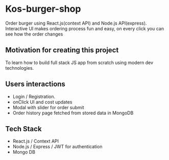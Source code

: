 # Kos-burger-shop

Order burger using React.js(context API) and Node.js API(express). Interactive UI makes ordering process fun and easy, on every click you can see how the order changes 

## Motivation for creating this project

To learn how to build full stack JS app from scratch using modern dev technologies. 

## Users interactions

* Login / Registration.
* onClick UI and cost updates
* Modal with slider for order submit 
* Order history page fetched from stored data in MongoDB

## Tech Stack

 * React.js / Context API
 * Node.js / Express / JWT for authentication
 * Mongo DB
 




